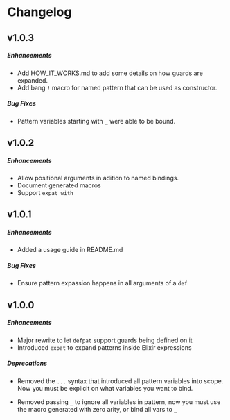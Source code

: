 # Changelog

## v1.0.3

##### Enhancements

  * Add HOW_IT_WORKS.md to add some details on how guards are expanded.
  * Add bang `!` macro for named pattern that can be used as constructor.
  
##### Bug Fixes

  * Pattern variables starting with `_` were able to be bound.

## v1.0.2

##### Enhancements

  * Allow positional arguments in adition to named bindings.
  * Document generated macros
  * Support `expat with`
  
  
## v1.0.1

##### Enhancements

  * Added a usage guide in README.md

##### Bug Fixes

  * Ensure pattern expassion happens in all arguments of a `def`


## v1.0.0

##### Enhancements

  * Major rewrite to let `defpat` support guards being defined on it
  * Introduced `expat` to expand patterns inside Elixir expressions
  
##### Deprecations

  * Removed the `...` syntax that introduced all pattern variables into scope.
    Now you must be explicit on what variables you want to bind.
    
  * Removed passing `_` to ignore all variables in pattern, now you must use
    the macro generated with zero arity, or bind all vars to `_`


